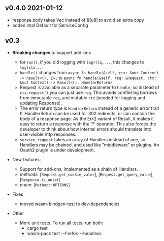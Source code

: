 ## v0.4.0 2021-01-12

- response.body takes Vec<u8> instead of &[u8] to avoid an extra copy
- added impl Default for ServiceConfig

## v0.3

- __Breaking changes__ to support add-ons
  - for `run()`, if you did logging with `log!(lq,...`, this changes to
    `log(ctx,...`
  - `handle()` changes from
  ```async fn handle(&self, ctx: &mut Context) -> Result<(), E>;```
  to
  ```async fn handle(&self, req: &Request, ctx: &mut Context) -> Result<(), HandlerReturn>```
  - Request is available as a separate parameter to `handle`, so instead
    of `ctx.request()` you can just use `req`.
    This avoids conflicting borrows from immutable `req`,
    and mutable `ctx` (needed for logging and updating Response).
  - The error return type is `HandlerReturn` instead of a generic
    error trait `E`. HandlerReturn can be used for 302 redirects, or
    can contain the body of a response page. As the Err() variant
    of Result, it makes it easy to return a response with the '?'
    operator. This also forces the developer to think about how internal
    errors should translate into user-visible http responses.
  - `service_request` takes an array of Handlers instead of one,
    so Handlers may be chained, and used like "middleware"
    or plugins. An Oauth2 plugin is under development.

- New features:
  - Support for add-ons, implemented as a chain of Handlers.
  - methods: [`Request.get_cookie_value`], [`Request.get_query_value`],
  [`Response.is_unset`]
  - enum: [`Method::OPTIONS`]

- Fixes
  - moved wasm-bindgen-test to dev-dependencies

- Other
  - More unit tests. To run all tests, run both:
    - cargo test
    - wasm-pack test --firefox --headless

